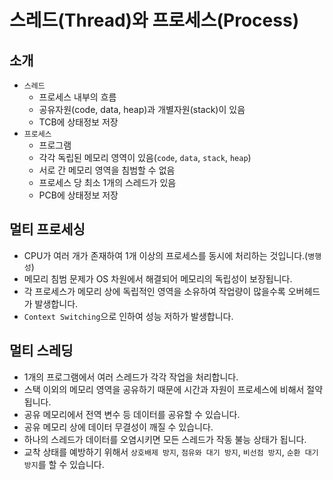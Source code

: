 #   스레드(Thread)와 프로세스(Process)

##  소개
- `스레드`
  - 프로세스 내부의 흐름
  - 공유자원(code, data, heap)과 개별자원(stack)이 있음
  - TCB에 상태정보 저장
- `프로세스`
  - 프로그램
  - 각각 독립된 메모리 영역이 있음(`code`, `data`, `stack`, `heap`)
  - 서로 간 메모리 영역을 침범할 수 없음
  - 프로세스 당 최소 1개의 스레드가 있음
  - PCB에 상태정보 저장


##  멀티 프로세싱
- CPU가 여러 개가 존재하여 1개 이상의 프로세스를 동시에 처리하는 것입니다.(`병행성`)
- 메모리 침범 문제가 OS 차원에서 해결되어 메모리의 독립성이 보장됩니다.
- 각 프로세스가 메모리 상에 독립적인 영역을 소유하여 작업량이 많을수록 오버헤드가 발생합니다.
- `Context Switching`으로 인하여 성능 저하가 발생합니다.

##  멀티 스레딩
- 1개의 프로그램에서 여러 스레드가 각각 작업을 처리합니다.
- 스택 이외의 메모리 영역을 공유하기 때문에 시간과 자원이 프로세스에 비해서 절약됩니다.
- 공유 메모리에서 전역 변수 등 데이터를 공유할 수 있습니다.
- 공유 메모리 상에 데이터 무결성이 깨질 수 있습니다.
- 하나의 스레드가 데이터를 오염시키면 모든 스레드가 작동 불능 상태가 됩니다.
- 교착 상태를 예방하기 위해서 `상호배제 방지`, `점유와 대기 방지`, `비선점 방지`, `순환 대기 방지`를 할 수 있습니다.